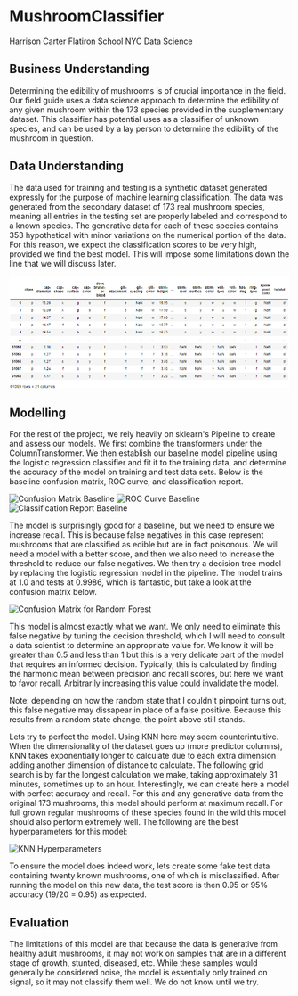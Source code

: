 # MushroomClassifier
Harrison Carter
Flatiron School NYC Data Science

## Business Understanding
Determining the edibility of mushrooms is of crucial importance in the field. Our field guide uses a data science approach to determine the edibility of any given mushroom within the 173 species provided in the supplementary dataset. This classifier has potential uses as a classifier of unknown species, and can be used by a lay person to determine the edibility of the mushroom in question.

## Data Understanding
The data used for training and testing is a synthetic dataset generated expressly for the purpose of machine learning classification. The data was generated from the secondary dataset of 173 real mushroom species, meaning all entries in the testing set are properly labeled and correspond to a known species. The generative data for each of these species contains 353 hypothetical with minor variations on the numerical portion of the data. For this reason, we expect the classification scores to be very high, provided we find the best model. This will impose some limitations down the line that we will discuss later.

![Dataframe Sample](data/dataframe.png)

## Modelling
For the rest of the project, we rely heavily on sklearn's Pipeline to create and assess our models. We first combine the transformers under the ColumnTransformer. We then establish our baseline model pipeline using the logistic regression classifier and fit it to the training data, and determine the accuracy of the model on training and test data sets. Below is the baseline confusion matrix, ROC curve, and classification report.

![Confusion Matrix Baseline]()
![ROC Curve Baseline]()
![Classification Report Baseline]()

The model is surprisingly good for a baseline, but we need to ensure we increase recall. This is because false negatives in this case represent mushrooms that are classified as edible but are in fact poisonous. We will need a model with a better score, and then we also need to increase the threshold to reduce our false negatives. We then try a decision tree model by replacing the logistic regression model in the pipeline. The model trains at 1.0 and tests at 0.9986, which is fantastic, but take a look at the confusion matrix below.

![Confusion Matrix for Random Forest]()

This model is almost exactly what we want. We only need to eliminate this false negative by tuning the decision threshold, which I will need to consult a data scientist to determine an appropriate value for. We know it will be greater than 0.5 and less than 1 but this is a very delicate part of the model that requires an informed decision. Typically, this is calculated by finding the harmonic mean between precision and recall scores, but here we want to favor recall. Arbitrarily increasing this value could invalidate the model.

Note: depending on how the random state that I couldn't pinpoint turns out, this false negative may dissapear in place of a false positive. Because this results from a random state change, the point above still stands.

Lets try to perfect the model. Using KNN here may seem counterintuitive. When the dimensionality of the dataset goes up (more predictor columns), KNN takes exponentially longer to calculate due to each extra dimension adding another dimension of distance to calculate. The following grid search is by far the longest calculation we make, taking approximately 31 minutes, sometimes up to an hour. Interestingly, we can create here a model with perfect accuracy and recall. For this and any generative data from the original 173 mushrooms, this model should perform at maximum recall. For full grown regular mushrooms of these species found in the wild this model should also perform extremely well. The following are the best hyperparameters for this model:

![KNN Hyperparameters]()

To ensure the model does indeed work, lets create some fake test data containing twenty known mushrooms, one of which is misclassified. After running the model on this new data, the test score is then 0.95 or 95% accuracy (19/20 = 0.95) as expected.


## Evaluation

The limitations of this model are that because the data is generative from healthy adult mushrooms, it may not work on samples that are in a different stage of growth, stunted, diseased, etc. While these samples would generally be considered noise, the model is essentially only trained on signal, so it may not classify them well. We do not know until we try.